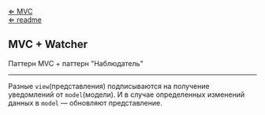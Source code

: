 [⇐ MVC](MVC.md)<br>
[⇐ readme](../readme.md)

## MVC + Watcher
Паттерн MVC + паттерн "Наблюдатель"

---

Разные `view`(представления) подписываются на получение уведомлений от `model`(модели).
И в случае определенных изменений данных в `model` — обновляют представление.